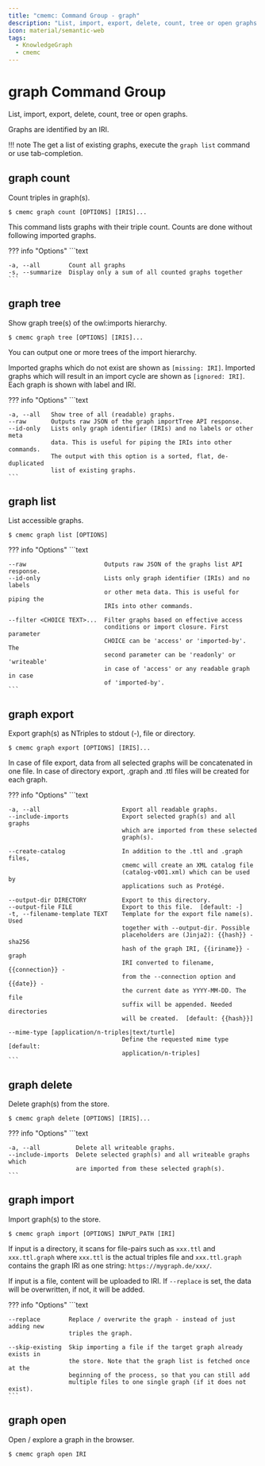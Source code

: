 ```yaml
---
title: "cmemc: Command Group - graph"
description: "List, import, export, delete, count, tree or open graphs."
icon: material/semantic-web
tags:
  - KnowledgeGraph
  - cmemc
---
```

# graph Command Group
<!-- This file was generated - DO NOT CHANGE IT MANUALLY -->

List, import, export, delete, count, tree or open graphs.

Graphs are identified by an IRI.

!!! note
    The get a list of existing graphs, execute the `graph list` command or use tab-completion.



## graph count

Count triples in graph(s).

```shell-session title="Usage"
$ cmemc graph count [OPTIONS] [IRIS]...
```




This command lists graphs with their triple count. Counts are done without following imported graphs.



??? info "Options"
    ```text

    -a, --all        Count all graphs
    -s, --summarize  Display only a sum of all counted graphs together
    ```

## graph tree

Show graph tree(s) of the owl:imports hierarchy.

```shell-session title="Usage"
$ cmemc graph tree [OPTIONS] [IRIS]...
```




You can output one or more trees of the import hierarchy.

Imported graphs which do not exist are shown as `[missing: IRI]`. Imported graphs which will result in an import cycle are shown as `[ignored: IRI]`. Each graph is shown with label and IRI.



??? info "Options"
    ```text

    -a, --all   Show tree of all (readable) graphs.
    --raw       Outputs raw JSON of the graph importTree API response.
    --id-only   Lists only graph identifier (IRIs) and no labels or other meta
                data. This is useful for piping the IRIs into other commands.
                The output with this option is a sorted, flat, de-duplicated
                list of existing graphs.
    ```

## graph list

List accessible graphs.

```shell-session title="Usage"
$ cmemc graph list [OPTIONS]
```





??? info "Options"
    ```text

    --raw                      Outputs raw JSON of the graphs list API response.
    --id-only                  Lists only graph identifier (IRIs) and no labels
                               or other meta data. This is useful for piping the
                               IRIs into other commands.
  
    --filter <CHOICE TEXT>...  Filter graphs based on effective access
                               conditions or import closure. First parameter
                               CHOICE can be 'access' or 'imported-by'. The
                               second parameter can be 'readonly' or 'writeable'
                               in case of 'access' or any readable graph in case
                               of 'imported-by'.
    ```

## graph export

Export graph(s) as NTriples to stdout (-), file or directory.

```shell-session title="Usage"
$ cmemc graph export [OPTIONS] [IRIS]...
```




In case of file export, data from all selected graphs will be concatenated in one file. In case of directory export, .graph and .ttl files will be created for each graph.



??? info "Options"
    ```text

    -a, --all                       Export all readable graphs.
    --include-imports               Export selected graph(s) and all graphs
                                    which are imported from these selected
                                    graph(s).
  
    --create-catalog                In addition to the .ttl and .graph files,
                                    cmemc will create an XML catalog file
                                    (catalog-v001.xml) which can be used by
                                    applications such as Protégé.
  
    --output-dir DIRECTORY          Export to this directory.
    --output-file FILE              Export to this file.  [default: -]
    -t, --filename-template TEXT    Template for the export file name(s). Used
                                    together with --output-dir. Possible
                                    placeholders are (Jinja2): {{hash}} - sha256
                                    hash of the graph IRI, {{iriname}} - graph
                                    IRI converted to filename, {{connection}} -
                                    from the --connection option and {{date}} -
                                    the current date as YYYY-MM-DD. The file
                                    suffix will be appended. Needed directories
                                    will be created.  [default: {{hash}}]
  
    --mime-type [application/n-triples|text/turtle]
                                    Define the requested mime type  [default:
                                    application/n-triples]
    ```

## graph delete

Delete graph(s) from the store.

```shell-session title="Usage"
$ cmemc graph delete [OPTIONS] [IRIS]...
```





??? info "Options"
    ```text

    -a, --all          Delete all writeable graphs.
    --include-imports  Delete selected graph(s) and all writeable graphs which
                       are imported from these selected graph(s).
    ```

## graph import

Import graph(s) to the store.

```shell-session title="Usage"
$ cmemc graph import [OPTIONS] INPUT_PATH [IRI]
```




If input is a directory, it scans for file-pairs such as `xxx.ttl` and `xxx.ttl.graph` where `xxx.ttl` is the actual triples file and `xxx.ttl.graph` contains the graph IRI as one string: `https://mygraph.de/xxx/`.

If input is a file, content will be uploaded to IRI. If `--replace` is set, the data will be overwritten, if not, it will be added.



??? info "Options"
    ```text

    --replace        Replace / overwrite the graph - instead of just adding new
                     triples the graph.
  
    --skip-existing  Skip importing a file if the target graph already exists in
                     the store. Note that the graph list is fetched once at the
                     beginning of the process, so that you can still add
                     multiple files to one single graph (if it does not exist).
    ```

## graph open

Open / explore a graph in the browser.

```shell-session title="Usage"
$ cmemc graph open IRI
```





